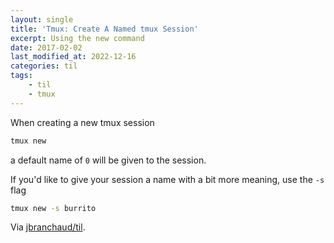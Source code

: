 ```yaml
---
layout: single
title: 'Tmux: Create A Named tmux Session'
excerpt: Using the new command
date: 2017-02-02
last_modified_at: 2022-12-16
categories: til
tags:
    - til
    - tmux
---
```


When creating a new tmux session

```bash
tmux new
```

a default name of `0` will be given to the session.

If you'd like to give your session a name with a bit more meaning, use the
`-s` flag

```bash
tmux new -s burrito
```

Via [jbranchaud/til](https://github.com/jbranchaud/til).
